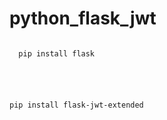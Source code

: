 # python_flask_jwt

<code>
  pip install flask
  
  <br>
  
  pip install flask-jwt-extended

</code>
